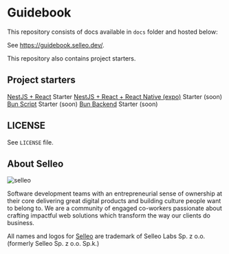 # Guidebook

This repository consists of docs available in `docs` folder and hosted below:

See https://guidebook.selleo.dev/.

This repository also contains project starters.


## Project starters

[NestJS + React](./examples/common_nestjs_remix) Starter
[NestJS + React + React Native (expo)](./examples/common_nestjs_remix) Starter (soon)
[Bun Script](#) Starter (soon)
[Bun Backend](#) Starter (soon)


## LICENSE

See `LICENSE` file.

## About Selleo

![selleo](https://raw.githubusercontent.com/Selleo/selleo-resources/master/public/github_footer.png)

Software development teams with an entrepreneurial sense of ownership at their core delivering great digital products and building culture people want to belong to. We are a community of engaged co-workers passionate about crafting impactful web solutions which transform the way our clients do business.

All names and logos for [Selleo](https://selleo.com/about) are trademark of Selleo Labs Sp. z o.o. (formerly Selleo Sp. z o.o. Sp.k.)
